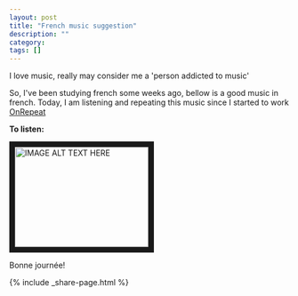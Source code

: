 ```yaml
---
layout: post
title: "French music suggestion"
description: ""
category: 
tags: []
---
```


I love music, really may consider me a 'person addicted to music' 

So, I've been studying french some weeks ago, bellow is a good music in french. Today, I am listening and repeating this music since I started to work 
[OnRepeat](https://listenonrepeat.com/?v=gj7ijv_Si5k#Lefa_-_20_ans_(Clip_officiel))

**To listen:** 

<a href="http://www.youtube.com/watch?feature=player_embedded&v=gj7ijv_Si5k
" target="_blank"><img src="http://img.youtube.com/vi/gj7ijv_Si5k/0.jpg" 
alt="IMAGE ALT TEXT HERE" width="240" height="180" border="10" /></a>

Bonne journée! 

{% include _share-page.html %}
